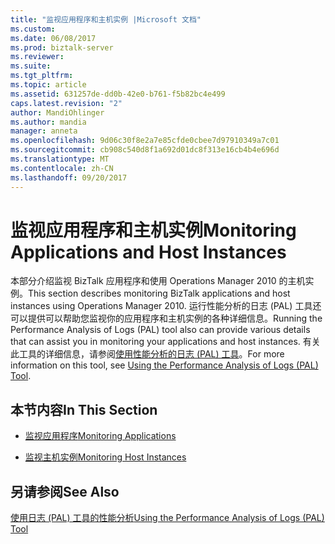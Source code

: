 ```yaml
---
title: "监视应用程序和主机实例 |Microsoft 文档"
ms.custom: 
ms.date: 06/08/2017
ms.prod: biztalk-server
ms.reviewer: 
ms.suite: 
ms.tgt_pltfrm: 
ms.topic: article
ms.assetid: 631257de-dd0b-42e0-b761-f5b82bc4e499
caps.latest.revision: "2"
author: MandiOhlinger
ms.author: mandia
manager: anneta
ms.openlocfilehash: 9d06c30f8e2a7e85cfde0cbee7d97910349a7c01
ms.sourcegitcommit: cb908c540d8f1a692d01dc8f313e16cb4b4e696d
ms.translationtype: MT
ms.contentlocale: zh-CN
ms.lasthandoff: 09/20/2017
---
```

# <a name="monitoring-applications-and-host-instances"></a><span data-ttu-id="bce1b-102">监视应用程序和主机实例</span><span class="sxs-lookup"><span data-stu-id="bce1b-102">Monitoring Applications and Host Instances</span></span>
<span data-ttu-id="bce1b-103">本部分介绍监视 BizTalk 应用程序和使用 Operations Manager 2010 的主机实例。</span><span class="sxs-lookup"><span data-stu-id="bce1b-103">This section describes monitoring BizTalk applications and host instances using Operations Manager 2010.</span></span> <span data-ttu-id="bce1b-104">运行性能分析的日志 (PAL) 工具还可以提供可以帮助您监视你的应用程序和主机实例的各种详细信息。</span><span class="sxs-lookup"><span data-stu-id="bce1b-104">Running the Performance Analysis of Logs (PAL) tool also can provide various details that can assist you in monitoring your applications and host instances.</span></span> <span data-ttu-id="bce1b-105">有关此工具的详细信息，请参阅[使用性能分析的日志 (PAL) 工具](../technical-guides/using-the-performance-analysis-of-logs-pal-tool.md)。</span><span class="sxs-lookup"><span data-stu-id="bce1b-105">For more information on this tool, see [Using the Performance Analysis of Logs (PAL) Tool](../technical-guides/using-the-performance-analysis-of-logs-pal-tool.md).</span></span>  
  
## <a name="in-this-section"></a><span data-ttu-id="bce1b-106">本节内容</span><span class="sxs-lookup"><span data-stu-id="bce1b-106">In This Section</span></span>  
  
-   [<span data-ttu-id="bce1b-107">监视应用程序</span><span class="sxs-lookup"><span data-stu-id="bce1b-107">Monitoring Applications</span></span>](../technical-guides/monitoring-applications.md)  
  
-   [<span data-ttu-id="bce1b-108">监视主机实例</span><span class="sxs-lookup"><span data-stu-id="bce1b-108">Monitoring Host Instances</span></span>](../technical-guides/monitoring-host-instances.md)  
  
## <a name="see-also"></a><span data-ttu-id="bce1b-109">另请参阅</span><span class="sxs-lookup"><span data-stu-id="bce1b-109">See Also</span></span>  
 [<span data-ttu-id="bce1b-110">使用日志 (PAL) 工具的性能分析</span><span class="sxs-lookup"><span data-stu-id="bce1b-110">Using the Performance Analysis of Logs (PAL) Tool</span></span>](../technical-guides/using-the-performance-analysis-of-logs-pal-tool.md)